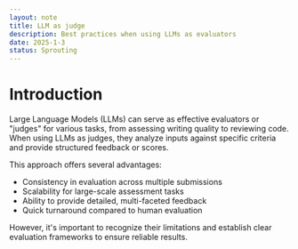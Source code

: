 ```yaml
---
layout: note
title: LLM as judge
description: Best practices when using LLMs as evaluators
date: 2025-1-3
status: Sprouting
---
```


# Introduction

Large Language Models (LLMs) can serve as effective evaluators or "judges" for various tasks, from assessing writing
quality to reviewing code. When using LLMs as judges, they analyze inputs against specific criteria and provide
structured feedback or scores.

This approach offers several advantages:

- Consistency in evaluation across multiple submissions
- Scalability for large-scale assessment tasks
- Ability to provide detailed, multi-faceted feedback
- Quick turnaround compared to human evaluation

However, it's important to recognize their limitations and establish clear evaluation frameworks to ensure reliable
results.
